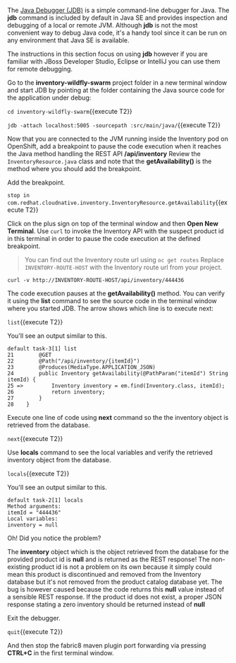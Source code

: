 The [Java Debugger (JDB)](http://docs.oracle.com/javase/8/docs/technotes/tools/windows/jdb.html) 
is a simple command-line debugger for Java. The **jdb** command is included by default in 
Java SE and provides inspection and debugging of a local or remote JVM. Although **jdb** is not 
the most convenient way to debug Java code, it's a handy tool since it can be run on any environment 
that Java SE is available. 

The instructions in this section focus on using **jdb** however if you are familiar with JBoss Developer 
Studio, Eclipse or IntelliJ you can use them for remote debugging.

Go to the **inventory-wildfly-swarm** project folder in a new terminal window
and start JDB by pointing at the folder containing the Java source code for the application under debug:

`cd inventory-wildfly-swarm`{{execute T2}}

`jdb -attach localhost:5005 -sourcepath :src/main/java/`{{execute T2}}

Now that you are connected to the JVM running inside the Inventory pod on OpenShift, add 
a breakpoint to pause the code execution when it reaches the Java method handling the 
REST API **/api/inventory** Review the `InventoryResource.java` class and note that the 
**getAvailability()** is the method where you should add the breakpoint.

Add the breakpoint.

`stop in com.redhat.cloudnative.inventory.InventoryResource.getAvailability`{{execute T2}}

Click on the plus sign on top of the terminal window and then 
**Open New Terminal**. Use `curl` to invoke the Inventory API with 
the suspect product id in this terminal in order to pause the code execution at the defined breakpoint.

> You can find out the Inventory route url using `oc get routes` Replace 
> `INVENTORY-ROUTE-HOST` with the Inventory route url from your project.

`curl -v http://INVENTORY-ROUTE-HOST/api/inventory/444436`

The code execution pauses at the **getAvailability()** method. You can verify it 
using the **list** command to see the source code in the terminal window where 
you started JDB. The arrow shows which line is 
to execute next:

`list`{{execute T2}}

You'll see an output similar to this.

```
default task-3[1] list
21        @GET
22        @Path("/api/inventory/{itemId}")
23        @Produces(MediaType.APPLICATION_JSON)
24        public Inventory getAvailability(@PathParam("itemId") String itemId) {
25 =>         Inventory inventory = em.find(Inventory.class, itemId);
26            return inventory;
27        }
28    }
```

Execute one line of code using **next** command so the the inventory object is 
retrieved from the database.

`next`{{execute T2}}

Use **locals** command to see the local variables and verify the retrieved inventory 
object from the database.

`locals`{{execute T2}}

You'll see an output similar to this.

```
default task-2[1] locals
Method arguments:
itemId = "444436"
Local variables:
inventory = null
```

Oh! Did you notice the problem? 

The **inventory** object which is the object retrieved from the database 
for the provided product id is **null** and is returned as the REST response! The non-existing 
product id is not a problem on its own because it simply could mean this product is discontinued 
and removed from the Inventory database but it's not removed from the product catalog database 
yet. The bug is however caused because the code returns this **null** value instead of a sensible 
REST response. If the product id does not exist, a proper JSON response stating a zero inventory 
should be returned instead of **null**

Exit the debugger.

`quit`{{execute T2}}

And then stop the fabric8 maven plugin port forwarding via pressing **CTRL+C** 
in the first terminal window.
